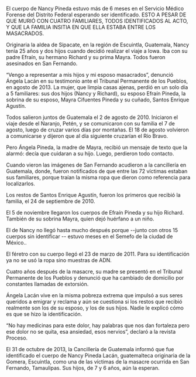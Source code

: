  El cuerpo de Nancy Pineda estuvo más de 6 meses en el Servicio Médico Forense del  Distrito Federal esperando ser identificado. ESTO A PESAR DE QUE MURIÓ CON CUATRO FAMILIARES, TODOS IDENTIFICADOS AL ACTO, Y QUE LA FAMILIA INSITIA EN QUE ELLA ESTABA ENTRE LOS MASACRADOS. 

 Originaria la aldea de Sipacate, en la región de Escuintla, Guatemala, Nancy tenìa 25 años y dos hijos cuando decidió realizar el viaje a Iowa. Iba con su padre Efraín, su hermano Richard y su prima Mayra. Todos fueron asesinados en San Fernando. 

 “Vengo a representar a mis hijos y mi esposo masacrados”, denunció Ángela Lacán en su testimonio ante el Tribunal Permanente de los Pueblos, en agosto de 2013. La mujer, que limpia casas ajenas, perdió en un solo día a 5 familiares: sus dos hijos (Nancy y Richard), su esposo Efraín Pineda, la sobrina de su esposo, Mayra Cifuentes Pineda y su cuñado, Santos Enrique Agustín. 

 Todos salieron juntos de Guatemala el 2 de agosto de 2010. Iniciaron el viaje desde el  Naranjo, Petén, y se comunicaron con su familia el 7 de agosto, luego de cruzar varios días por montañas. El 18 de agosto volvieron a  comunicarse y dijeron que al día siguiente cruzarían el Río Bravo. 

 Pero Ángela Pineda, la madre de Mayra, recibió un mensaje de texto que la alarmó: decía que cuidaran a su hijo. Luego, perdieron todo contacto.  

Cuando vieron las imágenes de San Fernando acudieron a la cancillería en Guatemala,  donde, fueron notificados de que entre las 72 víctimas estaban sus familiares, porque traían la misma ropa que dieron como referencia para localizarlos. 

 Los restos de Santos Enrique Agustín, fueron los primeros que recibió la familia, el 24 de septiembre de 2010. 

 El 5 de noviembre llegaron los cuerpos de Efraín Pineda y su hijo Richard. También de su sobrina Mayra, quien dejó huérfano a un niño.  

El de Nancy no llegó hasta mucho después porque --junto con otros 15 cuerpos sin  identificar -- estuvo meses en el Semefo de la ciudad de México.. 

 El féretro con su cuerpo llegó el 23 de marzo de 2011. Para su identificación ya no se usó la ropa sino muestras de ADN. 

 Cuatro años después de la masacre, su madre se presentó en el Tribunal Permanente de los Pueblos y denunció que ha cambiado de domicilio por constantes llamadas de extorsión. 

 Ángela Lacán vive en la misma pobreza extrema que impulsó a sus seres queridos a  emigrar y reclama y aún se cuestiona si los restos que recibió realmente son los de su  esposo, y los de sus hijos. Nadie le explicó cómo es que se hizo la identificación. 

 “No hay medicinas para este dolor, hay palabras que nos dan fortaleza pero ese dolor no se quita, esa ansiedad, esos nervios”, declaró a la revista Proceso.  

El 31 de octubre de 2013, la Cancillería de Guatemala informó que fue identificado el  cuerpo de Nancy Pineda Lacán,  guatemalteca originaria de la Gomera, Escuintla, como  una de las víctimas de la masacre ocurrida en San Fernando, Tamaulipas. Sus hijos, de 7 y 6 años, aún la esperan. 
